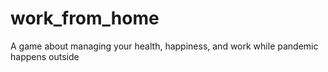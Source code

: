 # work_from_home
 A game about managing your health, happiness, and work while pandemic happens outside
